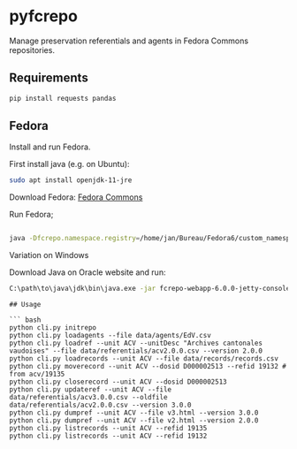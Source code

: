 # pyfcrepo
Manage preservation referentials and agents in Fedora Commons
repositories.

## Requirements

``` bash
pip install requests pandas
```

## Fedora

Install and run Fedora.

First install java (e.g. on Ubuntu):
``` bash
sudo apt install openjdk-11-jre

```

Download Fedora:
[Fedora Commons](https://duraspace.org/fedora)


Run Fedora;
``` bash

java -Dfcrepo.namespace.registry=/home/jan/Bureau/Fedora6/custom_namespaces.yml -jar fcrepo-webapp-6.0.0-jetty-console.jar

```

Variation on Windows

Download Java on Oracle website and run:

``` bash
C:\path\to\java\jdk\bin\java.exe -jar fcrepo-webapp-6.0.0-jetty-console.jar
```
```
## Usage

``` bash
python cli.py initrepo
python cli.py loadagents --file data/agents/EdV.csv
python cli.py loadref --unit ACV --unitDesc "Archives cantonales vaudoises" --file data/referentials/acv2.0.0.csv --version 2.0.0
python cli.py loadrecords --unit ACV --file data/records/records.csv
python cli.py moverecord --unit ACV --dosid D000002513 --refid 19132 # from acv/19135
python cli.py closerecord --unit ACV --dosid D000002513
python cli.py updateref --unit ACV --file data/referentials/acv3.0.0.csv --oldfile data/referentials/acv2.0.0.csv --version 3.0.0
python cli.py dumpref --unit ACV --file v3.html --version 3.0.0
python cli.py dumpref --unit ACV --file v2.html --version 2.0.0
python cli.py listrecords --unit ACV --refid 19135
python cli.py listrecords --unit ACV --refid 19132
```
